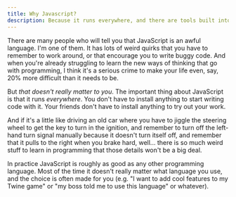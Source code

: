 ```yaml
---
title: Why Javascript?
description: Because it runs everywhere, and there are tools built into your web browser.
---
```


There are many people who will tell you that JavaScript is an awful language. I'm one of them. It has lots of weird quirks that you have to remember to work around, or that encourage you to write buggy code. And when you're already struggling to learn the new ways of thinking that go with programming, I think it's a serious crime to make your life even, say, 20% more difficult than it needs to be.

But *that doesn't really matter to you*. The important thing about JavaScript is that it runs *everywhere*. You don't have to install anything to start writing code with it. Your friends don't have to install anything to try out your work.

And if it's a little like driving an old car where you have to jiggle the steering wheel to get the key to turn in the ignition, and remember to turn off the left-hand turn signal manually because it doesn't turn itself off, and remember that it pulls to the right when you brake hard, well... there is so much weird stuff to learn in programming that those details won't be a big deal.

In practice JavaScript is roughly as good as any other programming language. Most of the time it doesn't really matter what language you use, and the choice is often made for you (e.g. "I want to add cool features to my Twine game" or "my boss told me to use this language" or whatever).
